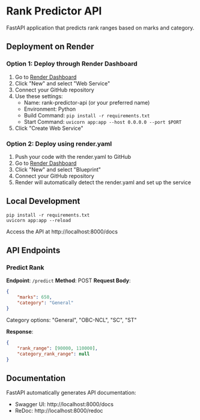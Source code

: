 # Rank Predictor API

FastAPI application that predicts rank ranges based on marks and category.

## Deployment on Render

### Option 1: Deploy through Render Dashboard

1. Go to [Render Dashboard](https://dashboard.render.com/)
2. Click "New" and select "Web Service"
3. Connect your GitHub repository
4. Use these settings:
   - Name: rank-predictor-api (or your preferred name)
   - Environment: Python
   - Build Command: `pip install -r requirements.txt`
   - Start Command: `uvicorn app:app --host 0.0.0.0 --port $PORT`
5. Click "Create Web Service"

### Option 2: Deploy using render.yaml

1. Push your code with the render.yaml to GitHub
2. Go to [Render Dashboard](https://dashboard.render.com/)
3. Click "New" and select "Blueprint"
4. Connect your GitHub repository
5. Render will automatically detect the render.yaml and set up the service

## Local Development

```
pip install -r requirements.txt
uvicorn app:app --reload
```

Access the API at http://localhost:8000/docs

## API Endpoints

### Predict Rank

**Endpoint**: `/predict`
**Method**: POST
**Request Body**:
```json
{
    "marks": 650,
    "category": "General"
}
```

Category options: "General", "OBC-NCL", "SC", "ST"

**Response**:
```json
{
    "rank_range": [90000, 110000],
    "category_rank_range": null
}
```

## Documentation

FastAPI automatically generates API documentation:
- Swagger UI: http://localhost:8000/docs
- ReDoc: http://localhost:8000/redoc 